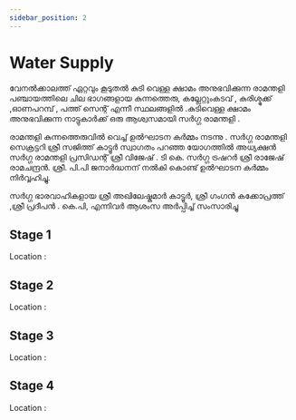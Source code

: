 ```yaml
---
sidebar_position: 2
---
```

# Water Supply
വേനൽക്കാലത്ത് ഏറ്റവും കൂടുതൽ കുടി വെള്ള ക്ഷാമം അനുഭവിക്കുന്ന രാമന്തളി പഞ്ചായത്തിലെ ചില ഭാഗങ്ങളായ  കുന്നത്തെരു, കല്ലേറ്റുംകടവ് , കുരിശ്മുക്ക് ,ഓണപറമ്പ് , പത്ത് സെന്റ് എന്നീ സ്ഥലങ്ങളിൽ .കുടിവെള്ള ക്ഷാമം അനുഭവിക്കുന്ന നാട്ടുകാർക്ക് ഒരു ആശ്വസമായി സർഗ്ഗ രാമന്തളി .

രാമന്തളി കുന്നത്തെരുവിൽ വെച്ച്  ഉൽഘാടന കർമ്മം നടന്നു .
സർഗ്ഗ രാമന്തളി സെക്രട്ടറി ശ്രീ സജിത്ത് കാട്ടൂർ സ്വാഗതം പറഞ്ഞ യോഗത്തിൽ അധ്യക്ഷൻ സർഗ്ഗ രാമന്തളി പ്രസിഡന്റ് ശ്രീ വിജേഷ് . ടി കെ. സർഗ്ഗ ട്രഷറർ ശ്രീ രാജേഷ് രാമചന്ദ്രൻ. ശ്രീ. പി.പി ജനാർദ്ധനന് നൽകി കൊണ്ട് ഉൽഘാടന കർമ്മം നിർവ്വഹിച്ചു.

സർഗ്ഗ ഭാരവാഹികളായ ശ്രീ അഖിലേഷ്കുമാർ കാട്ടൂർ, ശ്രീ ഗംഗൻ കക്കോപ്രത്ത് ,ശ്രീ പ്രദീപൻ . കെ.പി, എന്നിവർ ആശംസ അർപ്പിച്ച് സംസാരിച്ചു

## Stage 1
Location :
## Stage 2
Location :
## Stage 3
Location :
## Stage 4
Location :